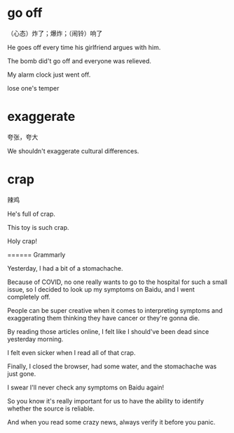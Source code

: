 # go off

（心态）炸了；爆炸；（闹铃）响了

He goes off every time his girlfriend argues with him.

The bomb did't go off and everyone was relieved.

My alarm clock just went off.

lose one's temper

# exaggerate

夸张，夸大

We shouldn't exaggerate cultural differences.

# crap

辣鸡

He's full of crap.

This toy is such crap.

Holy crap!





====== Grammarly

Yesterday, I had a bit of a stomachache.

Because of COVID, no one really wants to go to the hospital for such a small issue, so I decided to look up my symptoms on Baidu, and I went completely off.

People can be super creative when it comes to interpreting symptoms and exaggerating them thinking they have cancer or they're gonna die.

By reading those articles online, I felt like I should've been dead since yesterday morning.

I felt even sicker when I read all of that crap.

Finally, I closed the browser, had some water, and the stomachache was just gone.

I swear I'll never check any symptoms on Baidu again!

So you know it's really important for us to have the ability to identify whether the source is reliable.

And when you read some crazy news, always verify it before you panic.